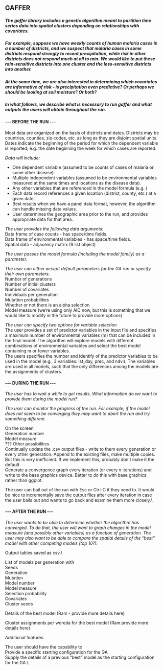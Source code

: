 ## GAFFER 

##### The gaffer library includes a genetic algorithm meant to partition time series data into spatial clusters depending on relationships with covariates.

##### For example, suppose we have weekly counts of human malaria cases in a number of districts, and we suspect that malaria cases in some districts respond strongly to recent precipitation, while risk in other districts does not respond much at all to rain. We would like to put these rain-sensitive districts into one cluster and the less-sensitive districts into another.

##### At the same time, we are also interested in determining which covariates are informative of risk - is precipitation even predictive? Or perhaps we should be looking at soil moisture? Or both?

##### In what follows, we describe what is necessary to run gaffer and what outputs the users will obtain throughout the run.

#### --- BEFORE THE RUN ---

Most data are organized on the basis of districts and dates. Districts may be countries, counties, zip codes, etc. as long as they are disjoint spatial units. Dates indicate the beginning of the period for which the dependent variable is reported; e.g. the date beginning the week for which cases are reported.

*Data will include:*

- One dependent variable (assumed to be counts of cases of malaria or some other disease).
- Multiple independent variables (assumed to be environmental variables measured at the same times and locations as the disease data).
- Any other variables that are referenced in the model formula (e.g. )
- Each data record references a given location (district, county, etc.) at a given date.
- Best results when we have a panel data format, however, the algorithm can handle missing data values.
- User determines the geographic area prior to the run, and provides appropriate data for that area.



*The user provides the following data arguments:*\
Data frame of case counts - has space/time fields.\
Data frame of environmental variables - has space/time fields.\
Spatial data - adjacency matrix (R list object)

*The user passes the model formula (including the model family) as a parameter.*

*The user can either accept default parameters for the GA run or specify their own parameters.*\
Number of generations\
Number of initial clusters\
Number of covariates\
Individuals per generation\
Mutation probabilities\
Whether or not there is an alpha selection\
Model measure (we’re using only AIC now, but this is something that we would like to modify in the future to provide more options)

*The user can specify two options for variable selection*\
The user provides a set of predictor variables in the input file and specifies a maximum number of environmental variables (m) that can be included in the final model. The algorithm will explore models with different combinations of environmental variables and select the best model containing m or fewer variables.\
The users specifies the number and identify of the predictor variables to be used in the model (e.g., 3 variables: lst_day, prec, and ndvi). The variables are used in all models, such that the only differences among the models are the assignments of clusters.

#### --- DURING THE RUN ---

*The user has to wait a while to get results. What information do we want to provide them during the model run?*

*The user can monitor the progress of the run. For example, if the model does not seem to be converging they may want to abort the run and try something different.*

On the screen\
Generation number\
Model measure\
???
Other possibilities\
Continually update the .csv output files - write to them every generation or every other generation. Append to the existing files, make multiple copies. But this is very inefficient. If we implement this, probably don’t make it the default.\
Generate a convergence graph every iteration (or every n iterations) and write to the base graphics device. Better to do this with base graphics rather than ggplot.

The user can bail out of the run with Esc or Ctrl-C if they need to. It would be nice to incrementally save the output files after every iteration in case the user bails out and wants to go back and examine them more closely.\

#### --- AFTER THE RUN ---

*The user wants to be able to determine whether the algorithm has converged. To do that, the user will want to graph changes in the model measure (and possibly other variables) as a function of generation. The user may also want to be able to compare the spatial details of the “best” model with other competing models (top 10?).*

Output tables saved as csv.\

List of models per generation with\
Seeds\
Generation\
Mutation\
Model number\
Model measure\
Selection probability\
Covariates\
Cluster seeds

Details of the best model (Ram - provide more details here)

Cluster assignments per woreda for the best model (Ram provide more details here)


Additional features:

The user should have the capability to\
Provide a specific starting configuration for the GA\
Supply the details of a previous “best” model as the starting configuration for the GA.\



